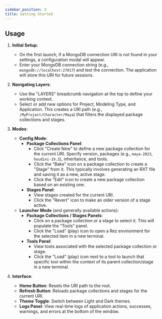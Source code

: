 ```yaml
---
sidebar_position: 3
title: Getting Started
---
```


## Usage

1.  **Initial Setup**:
    *   On the first launch, if a MongoDB connection URI is not found in your settings, a configuration modal will appear.
    *   Enter your MongoDB connection string (e.g., `mongodb://localhost:27017`) and test the connection. The application will store this URI for future sessions.

2.  **Navigating Layers**:
    *   Use the "LAYERS" breadcrumb navigation at the top to define your working context.
    *   Select or add new options for Project, Modeling Type, and Application. This creates a URI path (e.g., `/MyProject/Character/Maya`) that filters the displayed package collections and stages.

3.  **Modes**:
    *   **Config Mode**:
        *   **Package Collections Panel**:
            *   Click "Create New" to define a new package collection for the current URI. Specify version, packages (e.g., `maya-2023`, `houdini-19.5`), inheritance, and tools.
            *   Click the "Bake" icon on a package collection to create a "Stage" from it. This typically involves generating an RXT file and saving it as a new, active stage.
            *   Click the "Edit" icon to create a new package collection based on an existing one.
        *   **Stages Panel**:
            *   View stages created for the current URI.
            *   Click the "Revert" icon to make an older version of a stage active.
    *   **Launcher Mode** (and generally available actions):
        *   **Package Collections / Stages Panels**:
            *   Click on a package collection or a stage to select it. This will populate the "Tools" panel.
            *   Click the "Load" (play) icon to open a Rez environment for the selected item in a new terminal.
        *   **Tools Panel**:
            *   View tools associated with the selected package collection or stage.
            *   Click the "Load" (play) icon next to a tool to launch that specific tool within the context of its parent collection/stage in a new terminal.

4.  **Interface**:
    *   **Home Button**: Resets the URI path to the root.
    *   **Refresh Button**: Reloads package collections and stages for the current URI.
    *   **Theme Toggle**: Switch between Light and Dark themes.
    *   **Logs Panel**: View real-time logs of application actions, successes, warnings, and errors at the bottom of the window.
